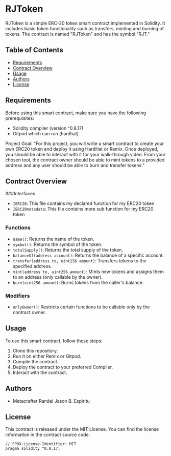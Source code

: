 # RJToken

RJToken is a simple ERC-20 token smart contract implemented in Solidity. It includes basic token functionality such as transfers, minting and burning of tokens. The contract is named "RJToken" and has the symbol "RJT."

## Table of Contents

- [Requirements](#requirements)
- [Contract Overview](#contract-overview)
- [Usage](#usage)
- [Authors](#authors)
- [License](#license)

## Requirements

Before using this smart contract, make sure you have the following prerequisites:

- Solidity compiler (version ^0.8.17)
- Gitpod which can run (hardhat)

Project Goal:
"For this project, you will write a smart contract to create your own ERC20 token and deploy it using HardHat or Remix. Once deployed, you should be able to interact with it for your walk-through video. From your chosen tool, the contract owner should be able to mint tokens to a provided address and any user should be able to burn and transfer tokens."

## Contract Overview

###Interfaces
- `IERC20`: This file contains my declared function for my ERC20 token
- `IERC20metadata`: This file contains more sub function for my ERC20 token

### Functions

- `name()`: Returns the name of the token.
- `symbol()`: Returns the symbol of the token.
- `totalSupply()`: Returns the total supply of the token.
- `balanceOf(address account)`: Returns the balance of a specific account.
- `transfer(address to, uint256 amount)`: Transfers tokens to the specified address.
- `mint(address to, uint256 amount)`: Mints new tokens and assigns them to an address (only callable by the owner).
- `burn(uint256 amount)`: Burns tokens from the caller's balance.

### Modifiers

- `onlyOwner()`: Restricts certain functions to be callable only by the contract owner.

## Usage

To use this smart contract, follow these steps:

1. Clone this repository.
2. Run it on either Remix or Gitpod.
3. Compile the contract.
4. Deploy the contract to your preferred Compiler.
5. Interact with the contract.

## Authors

- Metacrafter Randel Jason B. Espiritu

## License

This contract is released under the MIT License. You can find the license information in the contract source code.

```solidity
// SPDX-License-Identifier: MIT
pragma solidity ^0.8.17;
